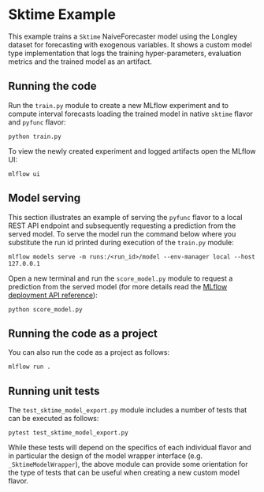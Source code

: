 # Sktime Example

This example trains a `Sktime` NaiveForecaster model using the Longley dataset for
forecasting with exogenous variables. It shows a custom model type implementation
that logs the training hyper-parameters, evaluation metrics and the trained model
as an artifact.

## Running the code

Run the `train.py` module to create a new MLflow experiment and to
compute interval forecasts loading the trained model in native `sktime`
flavor and `pyfunc` flavor:

```
python train.py
```

To view the newly created experiment and logged artifacts open the MLflow UI:

```
mlflow ui
```

## Model serving

This section illustrates an example of serving the `pyfunc` flavor to a local REST
API endpoint and subsequently requesting a prediction from the served model. To serve the model run the command below where you substitute the run id printed during execution of the `train.py` module:

```
mlflow models serve -m runs:/<run_id>/model --env-manager local --host 127.0.0.1

```

Open a new terminal and run the `score_model.py` module to request a prediction from the served model (for more details read the [MLflow deployment API reference](https://mlflow.org/docs/latest/models.html#deploy-mlflow-models)):

```
python score_model.py
```

## Running the code as a project

You can also run the code as a project as follows:

```
mlflow run .

```

## Running unit tests

The `test_sktime_model_export.py` module includes a number of tests that can be
executed as follows:

```
pytest test_sktime_model_export.py

```

While these tests will depend on the specifics of each individual flavor and in particular the design of the model wrapper interface (e.g. `_SktimeModelWrapper`), the above module can provide some orientation
for the type of tests that can be useful when creating a new custom model flavor.
